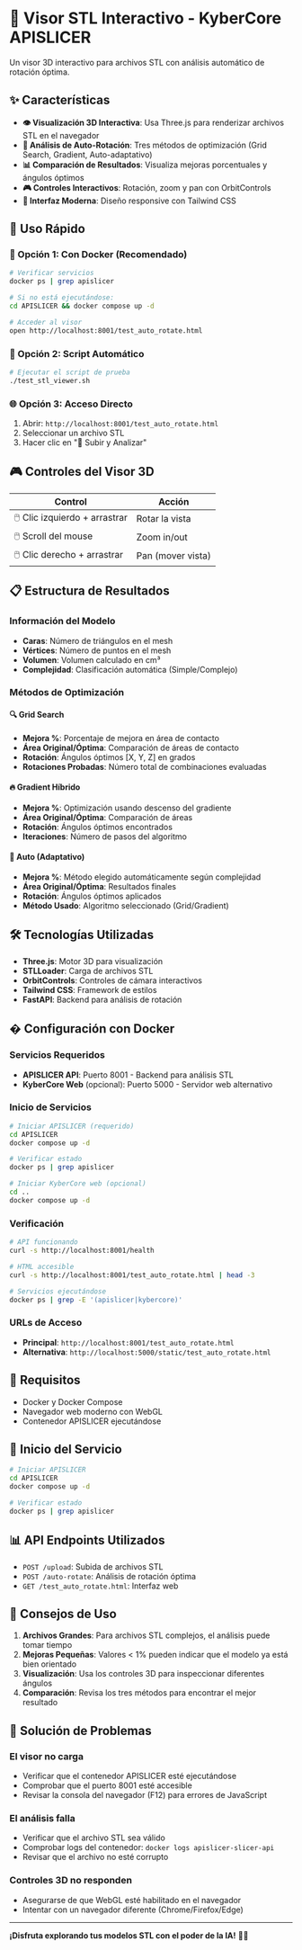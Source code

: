 # 🔄 Visor STL Interactivo - KyberCore APISLICER

Un visor 3D interactivo para archivos STL con análisis automático de rotación óptima.

## ✨ Características

- **👁️ Visualización 3D Interactiva**: Usa Three.js para renderizar archivos STL en el navegador
- **🔄 Análisis de Auto-Rotación**: Tres métodos de optimización (Grid Search, Gradient, Auto-adaptativo)
- **📊 Comparación de Resultados**: Visualiza mejoras porcentuales y ángulos óptimos
- **🎮 Controles Interactivos**: Rotación, zoom y pan con OrbitControls
- **📱 Interfaz Moderna**: Diseño responsive con Tailwind CSS

## 🚀 Uso Rápido

### 🐳 Opción 1: Con Docker (Recomendado)
```bash
# Verificar servicios
docker ps | grep apislicer

# Si no está ejecutándose:
cd APISLICER && docker compose up -d

# Acceder al visor
open http://localhost:8001/test_auto_rotate.html
```

### 📜 Opción 2: Script Automático
```bash
# Ejecutar el script de prueba
./test_stl_viewer.sh
```

### 🌐 Opción 3: Acceso Directo
1. Abrir: `http://localhost:8001/test_auto_rotate.html`
2. Seleccionar un archivo STL
3. Hacer clic en "🚀 Subir y Analizar"

## 🎮 Controles del Visor 3D

| Control | Acción |
|---------|--------|
| 🖱️ Clic izquierdo + arrastrar | Rotar la vista |
| 🖱️ Scroll del mouse | Zoom in/out |
| 🖱️ Clic derecho + arrastrar | Pan (mover vista) |

## 📋 Estructura de Resultados

### Información del Modelo
- **Caras**: Número de triángulos en el mesh
- **Vértices**: Número de puntos en el mesh
- **Volumen**: Volumen calculado en cm³
- **Complejidad**: Clasificación automática (Simple/Complejo)

### Métodos de Optimización

#### 🔍 Grid Search
- **Mejora %**: Porcentaje de mejora en área de contacto
- **Área Original/Óptima**: Comparación de áreas de contacto
- **Rotación**: Ángulos óptimos [X, Y, Z] en grados
- **Rotaciones Probadas**: Número total de combinaciones evaluadas

#### 🔥 Gradient Híbrido
- **Mejora %**: Optimización usando descenso del gradiente
- **Área Original/Óptima**: Comparación de áreas
- **Rotación**: Ángulos óptimos encontrados
- **Iteraciones**: Número de pasos del algoritmo

#### 🤖 Auto (Adaptativo)
- **Mejora %**: Método elegido automáticamente según complejidad
- **Área Original/Óptima**: Resultados finales
- **Rotación**: Ángulos óptimos aplicados
- **Método Usado**: Algoritmo seleccionado (Grid/Gradient)

## 🛠️ Tecnologías Utilizadas

- **Three.js**: Motor 3D para visualización
- **STLLoader**: Carga de archivos STL
- **OrbitControls**: Controles de cámara interactivos
- **Tailwind CSS**: Framework de estilos
- **FastAPI**: Backend para análisis de rotación

## � Configuración con Docker

### Servicios Requeridos
- **APISLICER API**: Puerto 8001 - Backend para análisis STL
- **KyberCore Web** (opcional): Puerto 5000 - Servidor web alternativo

### Inicio de Servicios
```bash
# Iniciar APISLICER (requerido)
cd APISLICER
docker compose up -d

# Verificar estado
docker ps | grep apislicer

# Iniciar KyberCore web (opcional)
cd ..
docker compose up -d
```

### Verificación
```bash
# API funcionando
curl -s http://localhost:8001/health

# HTML accesible
curl -s http://localhost:8001/test_auto_rotate.html | head -3

# Servicios ejecutándose
docker ps | grep -E '(apislicer|kybercore)'
```

### URLs de Acceso
- **Principal**: `http://localhost:8001/test_auto_rotate.html`
- **Alternativa**: `http://localhost:5000/static/test_auto_rotate.html`

## 🔧 Requisitos

- Docker y Docker Compose
- Navegador web moderno con WebGL
- Contenedor APISLICER ejecutándose

## 🚀 Inicio del Servicio

```bash
# Iniciar APISLICER
cd APISLICER
docker compose up -d

# Verificar estado
docker ps | grep apislicer
```

## 📊 API Endpoints Utilizados

- `POST /upload`: Subida de archivos STL
- `POST /auto-rotate`: Análisis de rotación óptima
- `GET /test_auto_rotate.html`: Interfaz web

## 🎯 Consejos de Uso

1. **Archivos Grandes**: Para archivos STL complejos, el análisis puede tomar tiempo
2. **Mejoras Pequeñas**: Valores < 1% pueden indicar que el modelo ya está bien orientado
3. **Visualización**: Usa los controles 3D para inspeccionar diferentes ángulos
4. **Comparación**: Revisa los tres métodos para encontrar el mejor resultado

## 🐛 Solución de Problemas

### El visor no carga
- Verificar que el contenedor APISLICER esté ejecutándose
- Comprobar que el puerto 8001 esté accesible
- Revisar la consola del navegador (F12) para errores de JavaScript

### El análisis falla
- Verificar que el archivo STL sea válido
- Comprobar logs del contenedor: `docker logs apislicer-slicer-api`
- Revisar que el archivo no esté corrupto

### Controles 3D no responden
- Asegurarse de que WebGL esté habilitado en el navegador
- Intentar con un navegador diferente (Chrome/Firefox/Edge)

---

**¡Disfruta explorando tus modelos STL con el poder de la IA!** 🤖✨